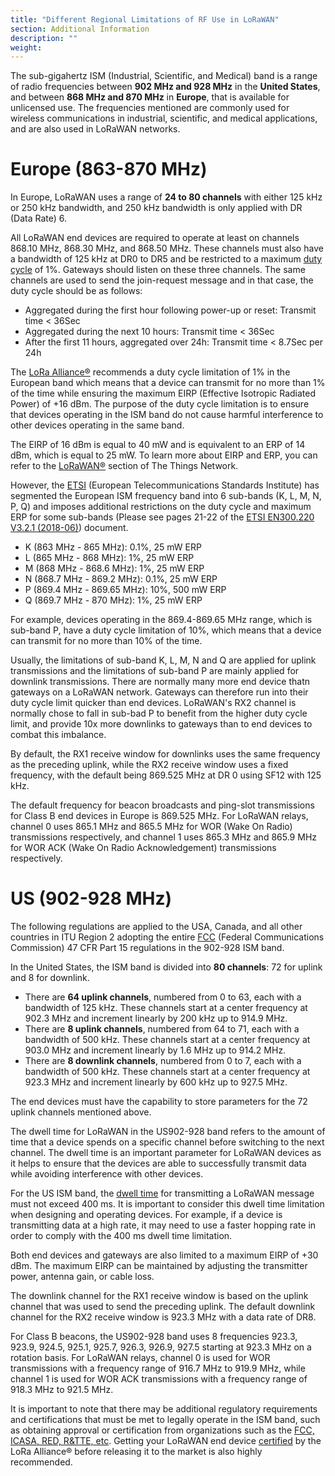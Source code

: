```yaml
---
title: "Different Regional Limitations of RF Use in LoRaWAN"
section: Additional Information
description: ""
weight:
---
```


The sub-gigahertz ISM (Industrial, Scientific, and Medical) band is a range of radio frequencies between **902 MHz and 928 MHz** in the **United States**, and between **868 MHz and 870 MHz** in **Europe**, that is available for unlicensed use. The frequencies mentioned are commonly used for wireless communications in industrial, scientific, and medical applications, and are also used in LoRaWAN networks.

# Europe (863-870 MHz)

In Europe, LoRaWAN uses a range of **24 to 80 channels** with either 125 kHz or 250 kHz bandwidth, and 250 kHz bandwidth is only applied with DR (Data Rate) 6.

All LoRaWAN end devices are required to operate at least on channels 868.10 MHz, 868.30 MHz, and 868.50 MHz. These channels must also have a bandwidth of 125 kHz at DR0 to DR5 and be restricted to a maximum [duty cycle](/lorawan/duty-cycle/) of 1%. Gateways should listen on these three channels. The same channels are used to send the join-request message and in that case, the duty cycle should be as follows:

- Aggregated during the first hour following power-up or reset: Transmit time < 36Sec
- Aggregated during the next 10 hours: Transmit time < 36Sec
- After the first 11 hours, aggregated over 24h: Transmit time < 8.7Sec per 24h

The [LoRa Alliance®](https://lora-alliance.org/) recommends a duty cycle limitation of 1% in the European band which means that a device can transmit for no more than 1% of the time while ensuring the maximum EIRP (Effective Isotropic Radiated Power) of +16 dBm. The purpose of the duty cycle limitation is to ensure that devices operating in the ISM band do not cause harmful interference to other devices operating in the same band. 

The EIRP of 16 dBm is equal to 40 mW and is equivalent to an ERP of 14 dBm, which is equal to 25 mW. To learn more about EIRP and ERP, you can refer to the [LoRaWAN®](/lorawan/) section of The Things Network.

However, the [ETSI](https://www.etsi.org/) (European Telecommunications Standards Institute) has segmented the European ISM frequency band into 6 sub-bands (K, L, M, N, P, Q) and imposes additional restrictions on the duty cycle and maximum ERP for some sub-bands (Please see pages 21-22 of the [ETSI EN300.220 V3.2.1 (2018-06)](https://www.etsi.org/deliver/etsi_en/300200_300299/30022002/03.02.01_60/en_30022002v030201p.pdf)) document.

- K (863 MHz - 865 MHz): 0.1%, 25 mW ERP
- L (865 MHz - 868 MHz): 1%, 25 mW ERP
- M (868 MHz - 868.6 MHz): 1%, 25 mW ERP
- N (868.7 MHz - 869.2 MHz): 0.1%, 25 mW ERP
- P (869.4 MHz - 869.65 MHz): 10%, 500 mW ERP
- Q (869.7 MHz - 870 MHz): 1%, 25 mW ERP

For example, devices operating in the 869.4-869.65 MHz range, which is sub-band P, have a duty cycle limitation of 10%, which means that a device can transmit for no more than 10% of the time.

Usually, the limitations of sub-band K, L, M, N and Q are applied for uplink transmissions and the limitations of sub-band P are mainly applied for downlink transmissions. There are normally many more end device thatn gateways on a LoRaWAN network. Gateways can therefore run into their duty cycle limit quicker than end devices. LoRaWAN's RX2 channel is normally chose to fall in sub-bad P to benefit from the higher duty cycle limit, and provide 10x more downlinks to gateways than to end devices to combat this imbalance.

By default, the RX1 receive window for downlinks uses the same frequency as the preceding uplink, while the RX2 receive window uses a fixed frequency, with the default being 869.525 MHz at DR 0 using SF12 with 125 kHz.

The default frequency for beacon broadcasts and ping-slot transmissions for Class B end devices in Europe is 869.525 MHz. For LoRaWAN relays, channel 0 uses 865.1 MHz and 865.5 MHz for WOR (Wake On Radio) transmissions respectively, and channel 1 uses 865.3 MHz and 865.9 MHz for WOR ACK (Wake On Radio Acknowledgement) transmissions respectively.

# US (902-928 MHz)

The following regulations are applied to the USA, Canada, and all other countries in ITU Region 2 adopting the entire [FCC](https://www.fcc.gov/) (Federal Communications Commission) 47 CFR Part 15 regulations in the 902-928 ISM band.

In the United States, the ISM band is divided into **80 channels**: 72 for uplink and 8 for downlink.

- There are **64 uplink channels**, numbered from 0 to 63, each with a bandwidth of 125 kHz. These channels start at a center frequency at 902.3 MHz and increment linearly by 200 kHz up to 914.9 MHz.
- There are **8 uplink channels**, numbered from 64 to 71, each with a bandwidth of 500 kHz. These channels start at a center frequency at 903.0 MHz and increment linearly by 1.6 MHz up to 914.2 MHz.
- There are **8 downlink channels**, numbered from 0 to 7, each with a bandwidth of 500 kHz. These channels start at a center frequency at 923.3 MHz and increment linearly by 600 kHz up to 927.5 MHz.

The end devices must have the capability to store parameters for the 72 uplink channels mentioned above.

The dwell time for LoRaWAN in the US902-928 band refers to the amount of time that a device spends on a specific channel before switching to the next channel. The dwell time is an important parameter for LoRaWAN devices as it helps to ensure that the devices are able to successfully transmit data while avoiding interference with other devices.

For the US ISM band, the [dwell time](https://www.thethingsindustries.com/docs/reference/glossary/) for transmitting a LoRaWAN message must not exceed 400 ms. It is important to consider this dwell time limitation when designing and operating devices. For example, if a device is transmitting data at a high rate, it may need to use a faster hopping rate in order to comply with the 400 ms dwell time limitation.

Both end devices and gateways are also limited to a maximum EIRP of +30 dBm. The maximum EIRP can be maintained by adjusting the transmitter power, antenna gain, or cable loss. 

The downlink channel for the RX1 receive window is based on the uplink channel that was used to send the preceding uplink. The default downlink channel for the RX2 receive window is 923.3 MHz with a data rate of DR8.

For Class B beacons, the US902-928 band uses 8 frequencies 923.3, 923.9, 924.5, 925.1, 925.7, 926.3, 926.9, 927.5 starting at 923.3 MHz on a rotation basis. For LoRaWAN relays, channel 0 is used for WOR transmissions with a frequency range of 916.7 MHz to 919.9 MHz, while channel 1 is used for WOR ACK transmissions with a frequency range of 918.3 MHz to 921.5 MHz.

It is important to note that there may be additional regulatory requirements and certifications that must be met to legally operate in the ISM band, such as obtaining approval or certification from organizations such as the [FCC, ICASA, RED, R&TTE, etc](https://www.element.com/nucleus/2018/wireless-devices-a-guide-to-compliance-in-the-us-and-eu). Getting your LoRaWAN end device [certified](https://lora-alliance.org/lorawan-certification/) by the LoRa Alliance® before releasing it to the market is also highly recommended.